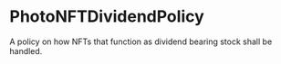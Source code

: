 # PhotoNFTDividendPolicy
A policy on how NFTs that function as dividend bearing stock shall be handled.
